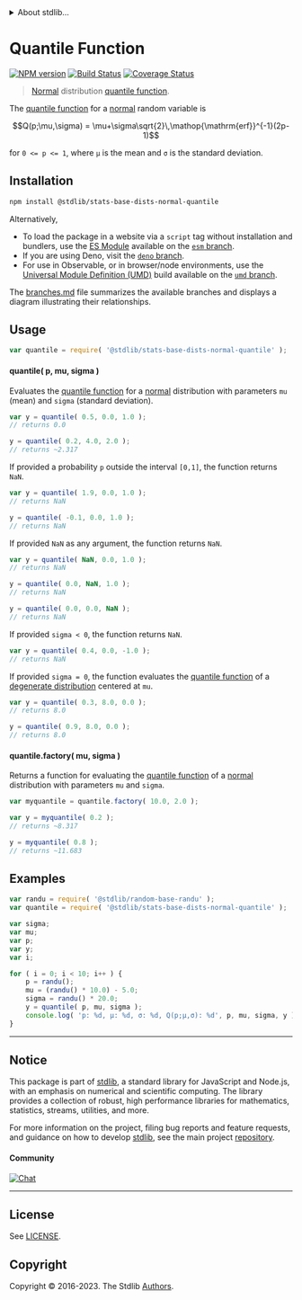 <!--

@license Apache-2.0

Copyright (c) 2018 The Stdlib Authors.

Licensed under the Apache License, Version 2.0 (the "License");
you may not use this file except in compliance with the License.
You may obtain a copy of the License at

   http://www.apache.org/licenses/LICENSE-2.0

Unless required by applicable law or agreed to in writing, software
distributed under the License is distributed on an "AS IS" BASIS,
WITHOUT WARRANTIES OR CONDITIONS OF ANY KIND, either express or implied.
See the License for the specific language governing permissions and
limitations under the License.

-->


<details>
  <summary>
    About stdlib...
  </summary>
  <p>We believe in a future in which the web is a preferred environment for numerical computation. To help realize this future, we've built stdlib. stdlib is a standard library, with an emphasis on numerical and scientific computation, written in JavaScript (and C) for execution in browsers and in Node.js.</p>
  <p>The library is fully decomposable, being architected in such a way that you can swap out and mix and match APIs and functionality to cater to your exact preferences and use cases.</p>
  <p>When you use stdlib, you can be absolutely certain that you are using the most thorough, rigorous, well-written, studied, documented, tested, measured, and high-quality code out there.</p>
  <p>To join us in bringing numerical computing to the web, get started by checking us out on <a href="https://github.com/stdlib-js/stdlib">GitHub</a>, and please consider <a href="https://opencollective.com/stdlib">financially supporting stdlib</a>. We greatly appreciate your continued support!</p>
</details>

# Quantile Function

[![NPM version][npm-image]][npm-url] [![Build Status][test-image]][test-url] [![Coverage Status][coverage-image]][coverage-url] <!-- [![dependencies][dependencies-image]][dependencies-url] -->

> [Normal][normal-distribution] distribution [quantile function][quantile-function].

<section class="intro">

The [quantile function][quantile-function] for a [normal][normal-distribution] random variable is

<!-- <equation class="equation" label="eq:normal_quantile_function" align="center" raw="Q(p;\mu,\sigma) = \mu+\sigma\sqrt{2}\,\operatorname{erf}^{-1}(2p-1)" alt="Quantile function for a Normal distribution."> -->

```math
Q(p;\mu,\sigma) = \mu+\sigma\sqrt{2}\,\mathop{\mathrm{erf}}^{-1}(2p-1)
```

<!-- <div class="equation" align="center" data-raw-text="Q(p;\mu,\sigma) = \mu+\sigma\sqrt{2}\,\operatorname{erf}^{-1}(2p-1)" data-equation="eq:normal_quantile_function">
    <img src="https://cdn.jsdelivr.net/gh/stdlib-js/stdlib@51534079fef45e990850102147e8945fb023d1d0/lib/node_modules/@stdlib/stats/base/dists/normal/quantile/docs/img/equation_normal_quantile_function.svg" alt="Quantile function for a Normal distribution.">
    <br>
</div> -->

<!-- </equation> -->

for `0 <= p <= 1`, where `µ` is the mean and `σ` is the standard deviation.

</section>

<!-- /.intro -->

<section class="installation">

## Installation

```bash
npm install @stdlib/stats-base-dists-normal-quantile
```

Alternatively,

-   To load the package in a website via a `script` tag without installation and bundlers, use the [ES Module][es-module] available on the [`esm` branch][esm-url].
-   If you are using Deno, visit the [`deno` branch][deno-url].
-   For use in Observable, or in browser/node environments, use the [Universal Module Definition (UMD)][umd] build available on the [`umd` branch][umd-url].

The [branches.md][branches-url] file summarizes the available branches and displays a diagram illustrating their relationships.

</section>

<section class="usage">

## Usage

```javascript
var quantile = require( '@stdlib/stats-base-dists-normal-quantile' );
```

#### quantile( p, mu, sigma )

Evaluates the [quantile function][quantile-function] for a [normal][normal-distribution] distribution with parameters `mu` (mean) and `sigma` (standard deviation).

```javascript
var y = quantile( 0.5, 0.0, 1.0 );
// returns 0.0

y = quantile( 0.2, 4.0, 2.0 );
// returns ~2.317
```

If provided a probability `p` outside the interval `[0,1]`, the function returns `NaN`.

```javascript
var y = quantile( 1.9, 0.0, 1.0 );
// returns NaN

y = quantile( -0.1, 0.0, 1.0 );
// returns NaN
```

If provided `NaN` as any argument, the function returns `NaN`.

```javascript
var y = quantile( NaN, 0.0, 1.0 );
// returns NaN

y = quantile( 0.0, NaN, 1.0 );
// returns NaN

y = quantile( 0.0, 0.0, NaN );
// returns NaN
```

If provided `sigma < 0`, the function returns `NaN`.

```javascript
var y = quantile( 0.4, 0.0, -1.0 );
// returns NaN
```

If provided `sigma = 0`, the function evaluates the [quantile function][quantile-function] of a [degenerate distribution][degenerate-distribution] centered at `mu`.

```javascript
var y = quantile( 0.3, 8.0, 0.0 );
// returns 8.0

y = quantile( 0.9, 8.0, 0.0 );
// returns 8.0
```

#### quantile.factory( mu, sigma )

Returns a function for evaluating the [quantile function][quantile-function] of a [normal][normal-distribution] distribution with parameters `mu` and `sigma`.

```javascript
var myquantile = quantile.factory( 10.0, 2.0 );

var y = myquantile( 0.2 );
// returns ~8.317

y = myquantile( 0.8 );
// returns ~11.683
```

</section>

<!-- /.usage -->

<section class="examples">

## Examples

<!-- eslint no-undef: "error" -->

```javascript
var randu = require( '@stdlib/random-base-randu' );
var quantile = require( '@stdlib/stats-base-dists-normal-quantile' );

var sigma;
var mu;
var p;
var y;
var i;

for ( i = 0; i < 10; i++ ) {
    p = randu();
    mu = (randu() * 10.0) - 5.0;
    sigma = randu() * 20.0;
    y = quantile( p, mu, sigma );
    console.log( 'p: %d, µ: %d, σ: %d, Q(p;µ,σ): %d', p, mu, sigma, y );
}
```

</section>

<!-- /.examples -->

<!-- Section for related `stdlib` packages. Do not manually edit this section, as it is automatically populated. -->

<section class="related">

</section>

<!-- /.related -->

<!-- Section for all links. Make sure to keep an empty line after the `section` element and another before the `/section` close. -->


<section class="main-repo" >

* * *

## Notice

This package is part of [stdlib][stdlib], a standard library for JavaScript and Node.js, with an emphasis on numerical and scientific computing. The library provides a collection of robust, high performance libraries for mathematics, statistics, streams, utilities, and more.

For more information on the project, filing bug reports and feature requests, and guidance on how to develop [stdlib][stdlib], see the main project [repository][stdlib].

#### Community

[![Chat][chat-image]][chat-url]

---

## License

See [LICENSE][stdlib-license].


## Copyright

Copyright &copy; 2016-2023. The Stdlib [Authors][stdlib-authors].

</section>

<!-- /.stdlib -->

<!-- Section for all links. Make sure to keep an empty line after the `section` element and another before the `/section` close. -->

<section class="links">

[npm-image]: http://img.shields.io/npm/v/@stdlib/stats-base-dists-normal-quantile.svg
[npm-url]: https://npmjs.org/package/@stdlib/stats-base-dists-normal-quantile

[test-image]: https://github.com/stdlib-js/stats-base-dists-normal-quantile/actions/workflows/test.yml/badge.svg?branch=v0.1.0
[test-url]: https://github.com/stdlib-js/stats-base-dists-normal-quantile/actions/workflows/test.yml?query=branch:v0.1.0

[coverage-image]: https://img.shields.io/codecov/c/github/stdlib-js/stats-base-dists-normal-quantile/main.svg
[coverage-url]: https://codecov.io/github/stdlib-js/stats-base-dists-normal-quantile?branch=main

<!--

[dependencies-image]: https://img.shields.io/david/stdlib-js/stats-base-dists-normal-quantile.svg
[dependencies-url]: https://david-dm.org/stdlib-js/stats-base-dists-normal-quantile/main

-->

[chat-image]: https://img.shields.io/gitter/room/stdlib-js/stdlib.svg
[chat-url]: https://app.gitter.im/#/room/#stdlib-js_stdlib:gitter.im

[stdlib]: https://github.com/stdlib-js/stdlib

[stdlib-authors]: https://github.com/stdlib-js/stdlib/graphs/contributors

[umd]: https://github.com/umdjs/umd
[es-module]: https://developer.mozilla.org/en-US/docs/Web/JavaScript/Guide/Modules

[deno-url]: https://github.com/stdlib-js/stats-base-dists-normal-quantile/tree/deno
[umd-url]: https://github.com/stdlib-js/stats-base-dists-normal-quantile/tree/umd
[esm-url]: https://github.com/stdlib-js/stats-base-dists-normal-quantile/tree/esm
[branches-url]: https://github.com/stdlib-js/stats-base-dists-normal-quantile/blob/main/branches.md

[stdlib-license]: https://raw.githubusercontent.com/stdlib-js/stats-base-dists-normal-quantile/main/LICENSE

[quantile-function]: https://en.wikipedia.org/wiki/Quantile_function

[normal-distribution]: https://en.wikipedia.org/wiki/Normal_distribution

[degenerate-distribution]: https://en.wikipedia.org/wiki/Degenerate_distribution

</section>

<!-- /.links -->
